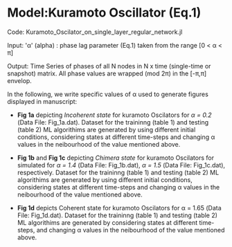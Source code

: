 # Model:Kuramoto Oscillator (Eq.1)

Code: Kuramoto_Oscilator_on_single_layer_regular_network.jl

Input:   'α' (alpha) : phase lag parameter (Eq.1) taken from the range [0 < α < π]

Output: Time Series of phases of all N nodes in N x time (single-time or snapshot) matrix. All phase values are wrapped (mod 2π) in the [-π,π] envelop. 

In the following, we write specific values of α used to generate figures displayed in manuscript:

* **Fig 1a** depicting *Incoherent state* for kuramoto Oscilators for *α = 0.2* (Data File: Fig_1a.dat). Dataset for the traininng (table 1) and testing (table 2) ML algorithims are generated by using different initial conditions, considering states at different time-steps and changing α values in the neibourhood of the value mentioned above.

* **Fig 1b** and **Fig 1c** depicting *Chimera state* for kuramoto Oscilators for simulated for *α = 1.4* (Data File: Fig_1b.dat), *α = 1.5* (Data File: Fig_1c.dat), respectively. Dataset for the traininng (table 1) and testing (table 2) ML algorithims are generated by using different initial conditions, considering states at different time-steps and changing α values in the neibourhood of the value mentioned above.

* **Fig 1d** depicts Coherent state for kuramoto Oscilators for α = 1.65 (Data File: Fig_1d.dat). Dataset for the traininng (table 1) and testing (table 2) ML algorithims are generated by considering states at different time-steps, and changing α values in the neibourhood of the value mentioned above.
